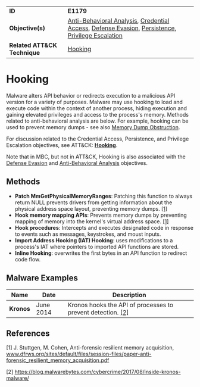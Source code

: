 |||
|------------------|------------------------|
|**ID**|**E1179**|
|**Objective(s)**|[Anti-Behavioral Analysis](https://github.com/MBCProject/mbc-markdown/tree/master/anti-behavioral-analysis), [Credential Access](https://github.com/MBCProject/mbc-markdown/tree/master/credential-access), [Defense Evasion](https://github.com/MBCProject/mbc-markdown/tree/master/defense-evasion), [Persistence](https://github.com/MBCProject/mbc-markdown/tree/master/persistence), [Privilege Escalation](https://github.com/MBCProject/mbc-markdown/tree/master/privilege-escalation)|
|**Related ATT&CK Technique**|[Hooking](https://attack.mitre.org/techniques/T1179/)|


Hooking
=======
Malware alters API behavior or redirects execution to a malicious API version for a variety of purposes. Malware may use hooking to load and execute code within the context of another process, hiding execution and gaining elevated privileges and access to the process's memory. Methods related to anti-behavioral analysis are below. For example, hooking can be used to prevent memory dumps - see also [Memory Dump Obstruction](https://github.com/MBCProject/mbc-markdown/blob/master/anti-behavioral-analysis/memory-dump-obstruct.md).

For discussion related to the Credential Access, Persistence, and Privilege Escalation objectives, see ATT&CK: [**Hooking**](https://attack.mitre.org/techniques/T1179/). 

Note that in MBC, but not in ATT&CK, Hooking is also associated with the [Defense Evasion](https://github.com/MBCProject/mbc-markdown/tree/master/defense-evasion) and [Anti-Behavioral Analysis](https://github.com/MBCProject/mbc-markdown/tree/master/anti-behavioral-analysis) objectives.

Methods
-------
* **Patch MmGetPhysicalMemoryRanges**: Patching this function to always return NULL prevents drivers from getting information about the physical address space layout, preventing memory dumps. [[1]](#1)
* **Hook memory mapping APIs**: Prevents memory dumps by preventing mapping of memory into the kernel's virtual address space. [[1]](#1)
* **Hook procedures**: Intercepts and executes designated code in response to events such as messages, keystrokes, and moust inputs.
* **Import Address Hooking (IAT) Hooking**: uses modifications to a process's IAT where pointers to imported API functions are stored.
* **Inline Hooking**: overwrites the first bytes in an API function to redirect code flow.

Malware Examples
----------------
|Name|Date|Description|
|-----------------------------|-----------|-----------------------------|
|**Kronos** | June 2014 | Kronos hooks the API of processes to prevent detection. [[2]](#2)| 

References
----------
<a name="1">[1]</a> J. Stuttgen, M. Cohen, Anti-forensic resilient memory acquisition, www.dfrws.org/sites/default/files/session-files/paper-anti-forensic_resilient_memory_acquisition.pdf

<a name="2">[2]</a> https://blog.malwarebytes.com/cybercrime/2017/08/inside-kronos-malware/ 


 